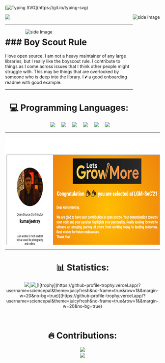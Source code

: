 
[![Typing SVG](https://readme-typing-svg.herokuapp.com?font=Yanone+Kaffeesatz&color=40cfcd&size=64&center=true&vCenter=true&width=1000&height=200&lines=Hi+%F0%9F%91%8B%2C+I'm+Kumarjeet+Ray;a+coder+from+Kolkata%2C+India.)](https://git.io/typing-svg)
<p>
  <img src="https://camo.githubusercontent.com/992babdffd8c74a1502de375fbdf7e4d54773242/68747470733a2f2f6d656469612e67697068792e636f6d2f6d656469612f53576f536b4e36447854737a71494b4571762f67697068792e676966" width="auto" height="300"/>
<img src="https://github.com/kumarjeetray/kumarjeetray/blob/main/life_balance.gif" alt="side Image" align="right" width="auto" height="300" />
</p>
<hr>
<p>
  <img align='right' src="https://github.com/WaylonWalker/WaylonWalker/blob/main/icon/hacktoberfest.png?raw=true" alt="side Image" align="right" width="350" height="auto"/>
</p>
 
<h1>### Boy Scout Rule</h1>

I love open source.  I am not a heavy maintainer of any large libraries, but I really like the boyscout rule.  I contribute to things as I come across issues that I think other people might struggle with.  This may be things that are overlooked by someone who is deep into the library.  I 💕 a good onboarding readme with good example.
<br>
<hr>
 <h1 align = "center">💻 Programming Languages:</h1>
<p align ="Center">
 <img src="https://img.shields.io/badge/C%2B%2B-00599C?style=for-the-badge&logo=c%2B%2B&logoColor=white" />&nbsp;&nbsp;&nbsp;&nbsp;
 <img src="https://img.shields.io/badge/C-00599C?style=for-the-badge&logo=c&logoColor=white" />&nbsp;&nbsp;&nbsp;&nbsp;
 <img src="https://img.shields.io/badge/-HTML5-E34F26?style=for-the-badge&logo=html5&logoColor=white" />&nbsp;&nbsp;&nbsp;&nbsp;
 <img src="https://img.shields.io/badge/Python-3776AB?style=for-the-badge&logo=python&logoColor=white" />&nbsp;&nbsp;&nbsp;&nbsp;
 <img src="https://img.shields.io/badge/PHP-777BB4?style=for-the-badge&logo=php&logoColor=white" />&nbsp;&nbsp;&nbsp;&nbsp;
  <img src="https://img.shields.io/badge/Go-00ADD8?style=for-the-badge&logo=go&logoColor=white" />&nbsp;&nbsp;&nbsp;&nbsp;
 </br>
<hr>
<p align="Center">
  <img src="https://github.com/kumarjeetray/kumarjeetray/blob/main/Badge.png?raw=true" align = "center" width="auto" height="350"/>
</p>
<hr>
<h1 align="center"> 📊 Statistics: </h1>

<p align="center">
  <a href="https://github.com/kumarjeetray/github-readme-stats">
    <img src="https://github-readme-stats.vercel.app/api?username=kumarjeetray&show_icons=true&bg_color=0d1117&text_color=40cfcd&border_color=444" height="165">
  </a>
  <a href="https://github.com/kumarjeetray/github-readme-stats">
    <img src="https://github-readme-stats.vercel.app/api/top-langs/?username=kumarjeetray&layout=compact&bg_color=0d1117&text_color=40cfcd&border_color=444"  height="165">
  </a>
    [![trophy](https://github-profile-trophy.vercel.app/?username=sciencepal&theme=juicyfresh&no-frame=true&row=1&&margin-w=20&no-bg=true)](https://github-profile-trophy.vercel.app/?username=sciencepal&theme=juicyfresh&no-frame=true&row=1&&margin-w=20&no-bg=true)
  </p>
  <br>
<h1 align="center"> 🔥 Contributions: </h1>
<p align="center">
 <a href="https://git.io/streak-stats">
    <img src="http://github-readme-streak-stats.herokuapp.com?user=kumarjeetray&theme=react&background=0d1117&border=666">
  </a>
  <br>
  <a href="https://github.com/kumarjeetray/github-readme-activity-graph">
    <img src="https://activity-graph.herokuapp.com/graph?username=kumarjeetray&theme=react-dark&hide_border=true">
  </a>
</p>
